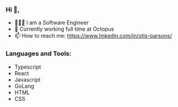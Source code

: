### Hi 👋, 

- 👨🏻‍💻 I am a Software Engineer
- 🐙 Currently working full time at Octopus 
- 📫 How to reach me: https://www.linkedin.com/in/otis-parsons/

<h3 align="left">Languages and Tools:</h3>

- Typescript
- React
- Javascript
- GoLang
- HTML
- CSS
          


